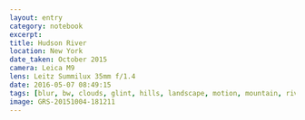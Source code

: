 ```yaml
--- 
layout: entry
category: notebook
excerpt:
title: Hudson River
location: New York
date_taken: October 2015
camera: Leica M9
lens: Leitz Summilux 35mm f/1.4
date: 2016-05-07 08:49:15
tags: [blur, bw, clouds, glint, hills, landscape, motion, mountain, river, sky, speed, sun, sunset, trees, water]
image: GRS-20151004-181211
---
```

